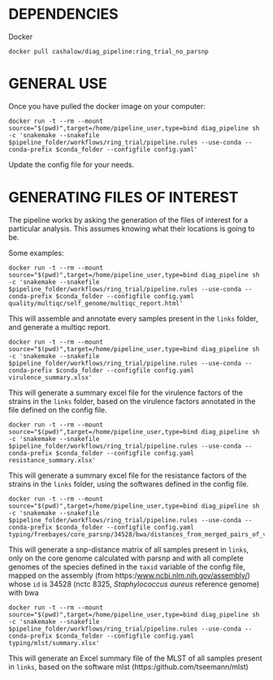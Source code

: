 # DEPENDENCIES
  Docker  

```
docker pull cashalow/diag_pipeline:ring_trial_no_parsnp
```

# GENERAL USE
Once you have pulled the docker image on your computer: 
```
docker run -t --rm --mount source="$(pwd)",target=/home/pipeline_user,type=bind diag_pipeline sh -c 'snakemake --snakefile $pipeline_folder/workflows/ring_trial/pipeline.rules --use-conda --conda-prefix $conda_folder --configfile config.yaml'
```

Update the config file for your needs.

# GENERATING FILES OF INTEREST

The pipeline works by asking the generation of the files of interest for a particular analysis. This assumes knowing what their locations is going to be.


Some examples:

```
docker run -t --rm --mount source="$(pwd)",target=/home/pipeline_user,type=bind diag_pipeline sh -c 'snakemake --snakefile $pipeline_folder/workflows/ring_trial/pipeline.rules --use-conda --conda-prefix $conda_folder --configfile config.yaml quality/multiqc/self_genome/multiqc_report.html'
```

This will assemble and annotate every samples present in the `links` folder, and generate a multiqc report.


```
docker run -t --rm --mount source="$(pwd)",target=/home/pipeline_user,type=bind diag_pipeline sh -c 'snakemake --snakefile $pipeline_folder/workflows/ring_trial/pipeline.rules --use-conda --conda-prefix $conda_folder --configfile config.yaml virulence_summary.xlsx'
```

This will generate a summary excel file for the virulence factors of the strains in the `links` folder, based on the virulence factors annotated in the file defined on the config file.



```
docker run -t --rm --mount source="$(pwd)",target=/home/pipeline_user,type=bind diag_pipeline sh -c 'snakemake --snakefile $pipeline_folder/workflows/ring_trial/pipeline.rules --use-conda --conda-prefix $conda_folder --configfile config.yaml resistance_summary.xlsx'
```

This will generate a summary excel file for the resistance factors of the strains in the `links` folder, using the softwares defined in the config file.


```
docker run -t --rm --mount source="$(pwd)",target=/home/pipeline_user,type=bind diag_pipeline sh -c 'snakemake --snakefile $pipeline_folder/workflows/ring_trial/pipeline.rules --use-conda --conda-prefix $conda_folder --configfile config.yaml typing/freebayes/core_parsnp/34528/bwa/distances_from_merged_pairs_of_vcf.xlsx'
```

This will generate a snp-distance matrix of all samples present in `links`, only on the core genome calculated with parsnp and with all complete genomes of the species defined in the `taxid` variable of the config file, mapped on the assembly (from https:/www.ncbi.nlm.nih.gov/assembly/) whose `id` is 34528 (nctc 8325, *Staphylococcus aureus* reference genome) with bwa


```
docker run -t --rm --mount source="$(pwd)",target=/home/pipeline_user,type=bind diag_pipeline sh -c 'snakemake --snakefile $pipeline_folder/workflows/ring_trial/pipeline.rules --use-conda --conda-prefix $conda_folder --configfile config.yaml typing/mlst/summary.xlsx'
```

This will generate an Excel summary file of the MLST of all samples present in `links`, based on the software mlst (https:/github.com/tseemann/mlst)

